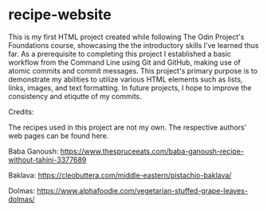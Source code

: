 # recipe-website
This is my first HTML project created while following The Odin Project's Foundations course, showcasing the the introductory skills I've learned thus far. As a prerequisite to completing this project I established a basic workflow from the Command Line using Git and GitHub, making use of atomic commits and commit messages. This project's primary purpose is to demonstrate my abilities to utilize various HTML elements such as lists, links, images, and text formatting. In future projects, I hope to improve the consistency and etiqutte of my commits. 

Credits:

The recipes used in this project are not my own. The respective authors' web pages can be found here.

Baba Ganoush: https://www.thespruceeats.com/baba-ganoush-recipe-without-tahini-3377689

Baklava: https://cleobuttera.com/middle-eastern/pistachio-baklava/

Dolmas: https://www.alphafoodie.com/vegetarian-stuffed-grape-leaves-dolmas/




